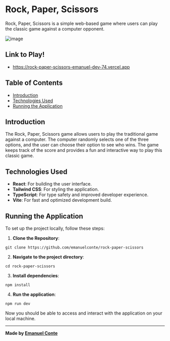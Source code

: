 # Rock, Paper, Scissors
Rock, Paper, Scissors is a simple web-based game where users can play the classic game against a computer opponent.

![image](https://github.com/user-attachments/assets/3f6d671a-2241-4af4-805f-b169fdc078d0)

## Link to Play!
- https://rock-paper-scissors-emanuel-dev-74.vercel.app

## Table of Contents
- [Introduction](#introduction)
- [Technologies Used](#technologies-used)
- [Running the Application](#running-the-application)

## Introduction
The Rock, Paper, Scissors game allows users to play the traditional game against a computer. The computer randomly selects one of the three options, and the user can choose their option to see who wins. The game keeps track of the score and provides a fun and interactive way to play this classic game.

## Technologies Used
- **React**: For building the user interface.
- **Tailwind CSS**: For styling the application.
- **TypeScript**: For type safety and improved developer experience.
- **Vite**: For fast and optimized development build.

## Running the Application
To set up the project locally, follow these steps:

1. **Clone the Repository**:
````
git clone https://github.com/emanuelconte/rock-paper-scissors
````

2. **Navigate to the project directory**:
````
cd rock-paper-scissors
````

3. **Install dependencies**:
````
npm install
````

4. **Run the application**:
````
npm run dev
````

Now you should be able to access and interact with the application on your local machine.


---

**Made by [Emanuel Conte](https://github.com/emanuelconte)**

